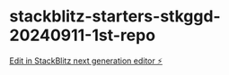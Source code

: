 # stackblitz-starters-stkggd-20240911-1st-repo

[Edit in StackBlitz next generation editor ⚡️](https://stackblitz.com/~/github.com/hhy0619/stackblitz-starters-stkggd-20240911-1st-repo)